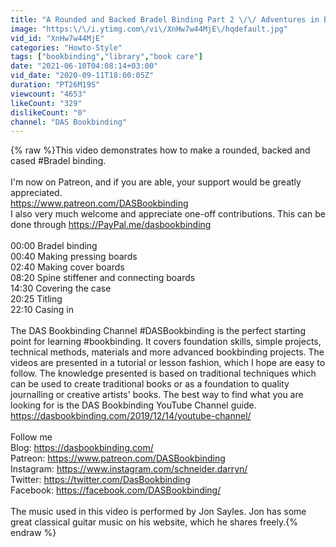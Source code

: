 ```yaml
---
title: "A Rounded and Backed Bradel Binding Part 2 \/\/ Adventures in Bookbinding"
image: "https:\/\/i.ytimg.com\/vi\/XnHw7w44MjE\/hqdefault.jpg"
vid_id: "XnHw7w44MjE"
categories: "Howto-Style"
tags: ["bookbinding","library","book care"]
date: "2021-06-10T04:08:14+03:00"
vid_date: "2020-09-11T18:00:05Z"
duration: "PT26M19S"
viewcount: "4653"
likeCount: "329"
dislikeCount: "0"
channel: "DAS Bookbinding"
---
```

{% raw %}This video demonstrates how to make a rounded, backed and cased #Bradel binding.<br /><br />I'm now on Patreon, and if you are able, your support would be greatly appreciated.<br /><a rel="nofollow" target="blank" href="https://www.patreon.com/DASBookbinding">https://www.patreon.com/DASBookbinding</a><br />I also very much welcome and appreciate one-off contributions.  This can be done through <a rel="nofollow" target="blank" href="https://PayPal.me/dasbookbinding">https://PayPal.me/dasbookbinding</a><br /><br />00:00 Bradel binding<br />00:40 Making pressing boards<br />02:40 Making cover boards<br />08:20 Spine stiffener and connecting boards<br />14:30 Covering the case<br />20:25 Titling<br />22:10 Casing in<br /><br />The DAS Bookbinding Channel #DASBookbinding is the perfect starting point for learning #bookbinding.  It covers foundation skills, simple projects, technical methods, materials and more advanced bookbinding projects.  The videos are presented in a tutorial or lesson fashion, which I hope are easy to follow.  The knowledge presented is based on traditional techniques which can be used to create traditional books or as a foundation to quality journalling or creative artists' books.  The best way to find what you are looking for is the DAS Bookbinding YouTube Channel guide.<br /><a rel="nofollow" target="blank" href="https://dasbookbinding.com/2019/12/14/youtube-channel/">https://dasbookbinding.com/2019/12/14/youtube-channel/</a><br /><br />Follow me <br />Blog: <a rel="nofollow" target="blank" href="https://dasbookbinding.com/">https://dasbookbinding.com/</a><br />Patreon: <a rel="nofollow" target="blank" href="https://www.patreon.com/DASBookbinding">https://www.patreon.com/DASBookbinding</a><br />Instagram: <a rel="nofollow" target="blank" href="https://www.instagram.com/schneider.darryn/">https://www.instagram.com/schneider.darryn/</a><br />Twitter: <a rel="nofollow" target="blank" href="https://twitter.com/DasBookbinding">https://twitter.com/DasBookbinding</a><br />Facebook: <a rel="nofollow" target="blank" href="https://facebook.com/DASBookbinding/">https://facebook.com/DASBookbinding/</a><br /><br />The music used in this video is performed by Jon Sayles.  Jon has some great classical guitar music on his website, which he shares freely.{% endraw %}
